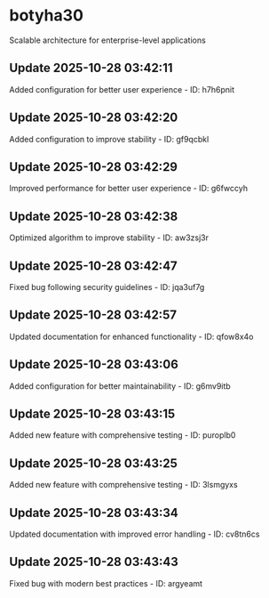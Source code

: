 # botyha30
Scalable architecture for enterprise-level applications

## Update 2025-10-28 03:42:11
Added configuration for better user experience - ID: h7h6pnit


## Update 2025-10-28 03:42:20
Added configuration to improve stability - ID: gf9qcbkl


## Update 2025-10-28 03:42:29
Improved performance for better user experience - ID: g6fwccyh


## Update 2025-10-28 03:42:38
Optimized algorithm to improve stability - ID: aw3zsj3r


## Update 2025-10-28 03:42:47
Fixed bug following security guidelines - ID: jqa3uf7g


## Update 2025-10-28 03:42:57
Updated documentation for enhanced functionality - ID: qfow8x4o


## Update 2025-10-28 03:43:06
Added configuration for better maintainability - ID: g6mv9itb


## Update 2025-10-28 03:43:15
Added new feature with comprehensive testing - ID: puroplb0


## Update 2025-10-28 03:43:25
Added new feature with comprehensive testing - ID: 3lsmgyxs


## Update 2025-10-28 03:43:34
Updated documentation with improved error handling - ID: cv8tn6cs


## Update 2025-10-28 03:43:43
Fixed bug with modern best practices - ID: argyeamt

